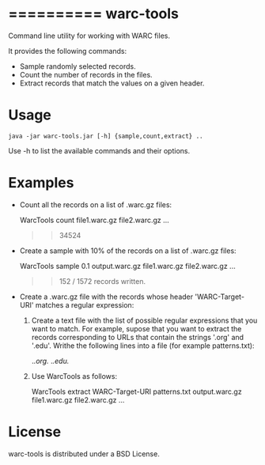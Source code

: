 
==========
warc-tools
==========

Command line utility for working with WARC files.

It provides the following commands:
 
- Sample randomly selected records.
- Count the number of records in the files.
- Extract records that match the values on a given header.

# Usage

    java -jar warc-tools.jar [-h] {sample,count,extract} ..

Use -h to list the available commands and their options.

# Examples

* Count all the records on a list of .warc.gz files:

    WarcTools count file1.warc.gz file2.warc.gz ...
    >> 34524

* Create a sample with 10% of the records on a list of .warc.gz files: 

    WarcTools sample 0.1 output.warc.gz file1.warc.gz file2.warc.gz ...
    >> 152 / 1572 records written.

* Create a .warc.gz file with the records whose header 'WARC-Target-URI'
  matches a regular expression:

  1. Create a text file with the list of possible regular expressions that you
     want to match. For example, supose that you want to extract the records
     corresponding to URLs that contain the strings '.org' and '.edu'. Writhe
     the following lines into a file (for example patterns.txt):

        .*\.org.*
        .*\.edu.*

  2. Use WarcTools as follows:

     WarcTools extract WARC-Target-URI patterns.txt output.warc.gz file1.warc.gz file2.warc.gz ...

# License

warc-tools is distributed under a BSD License.




